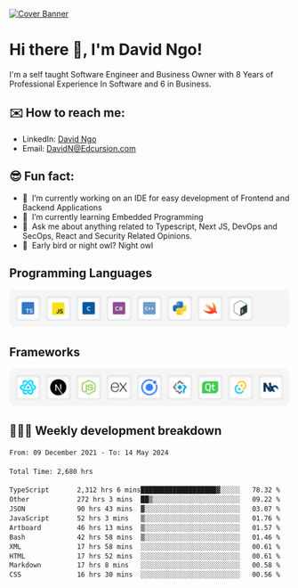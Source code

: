 [![Cover Banner](https://res.cloudinary.com/edcursion/image/upload/v1715731242/David%20Github/uvpes6dpzvlnc9w0f94z.png)](https://www.linkedin.com/in/-david-ngo)

# Hi there 👋, I'm David Ngo!

I'm a self taught Software Engineer and Business Owner with 8 Years of Professional Experience In
Software and 6 in Business.

## ✉️ How to reach me:

- LinkedIn: [David Ngo](https://www.linkedin.com/in/-david-ngo/)
- Email: [DavidN@Edcursion.com](mailto:DavidN@Edcursion.com)

## 😎 Fun fact:

- 🔭 &nbsp;I’m currently working on an IDE for easy development of Frontend and Backend Applications
- 🌱 &nbsp;I’m currently learning Embedded Programming
- 💬 &nbsp;Ask me about anything related to Typescript, Next JS, DevOps and SecOps, React and
  Security Related Opinions.
- 🦉 &nbsp;Early bird or night owl? Night owl

## Programming Languages

![Experence](/assets/Programming.png)

## Frameworks

![Experence](/assets/Frameworks.png)

## 🧑🏻‍💻 **Weekly development breakdown**

<!--START_SECTION:waka-->

```txt
From: 09 December 2021 - To: 14 May 2024

Total Time: 2,680 hrs

TypeScript       2,312 hrs 6 mins███████████████████▓░░░░░   78.32 %
Other            272 hrs 3 mins  ██▒░░░░░░░░░░░░░░░░░░░░░░   09.22 %
JSON             90 hrs 43 mins  ▓░░░░░░░░░░░░░░░░░░░░░░░░   03.07 %
JavaScript       52 hrs 3 mins   ▒░░░░░░░░░░░░░░░░░░░░░░░░   01.76 %
Artboard         46 hrs 13 mins  ▒░░░░░░░░░░░░░░░░░░░░░░░░   01.57 %
Bash             42 hrs 58 mins  ▒░░░░░░░░░░░░░░░░░░░░░░░░   01.46 %
XML              17 hrs 58 mins  ░░░░░░░░░░░░░░░░░░░░░░░░░   00.61 %
HTML             17 hrs 52 mins  ░░░░░░░░░░░░░░░░░░░░░░░░░   00.61 %
Markdown         17 hrs 8 mins   ░░░░░░░░░░░░░░░░░░░░░░░░░   00.58 %
CSS              16 hrs 30 mins  ░░░░░░░░░░░░░░░░░░░░░░░░░   00.56 %
```

<!--END_SECTION:waka-->
